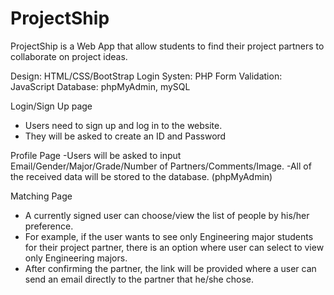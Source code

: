 # ProjectShip

ProjectShip is a Web App that allow students to find their project partners to collaborate on project ideas.

Design: HTML/CSS/BootStrap
Login Systen: PHP 
Form Validation: JavaScript
Database: phpMyAdmin, mySQL

Login/Sign Up page 
- Users need to sign up and log in to the website. 
- They will be asked to create an ID and Password

Profile Page
-Users will be asked to input Email/Gender/Major/Grade/Number of Partners/Comments/Image.
-All of the received data will be stored to the database. (phpMyAdmin)

Matching Page
- A currently signed user can choose/view the list of people by his/her preference.
- For example, if the user wants to see only Engineering major students for their project partner,
  there is an option where user can select to view only Engineering majors. 
- After confirming the partner, the link will be provided where a user can send an email directly to the partner that he/she chose.
